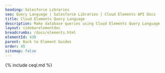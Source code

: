 ```yaml
---
heading: Salesforce Libraries
seo: Query Language | Salesforce Libraries | Cloud Elements API Docs
title: Cloud Elements Query Language
description: Make database queries using Cloud Elements Query Language.
layout: sidebarelementdoc
breadcrumbs: /docs/elements.html
elementId: 438
parent: Back to Element Guides
order: 45
sitemap: false
---
```


{% include ceql.md %}
